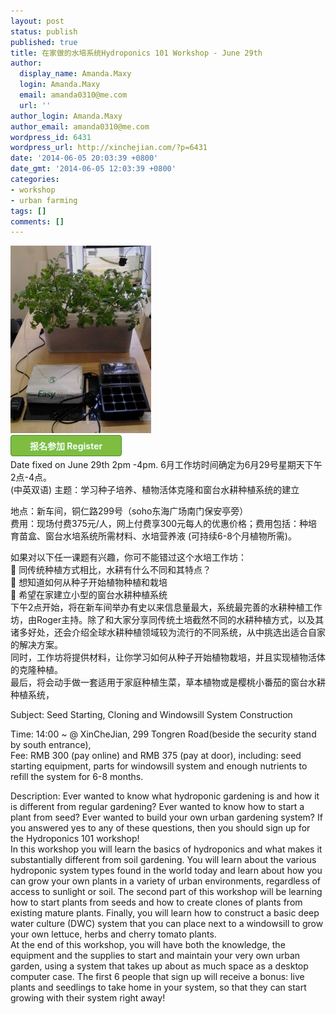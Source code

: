 ```yaml
---
layout: post
status: publish
published: true
title: 在家做的水培系统Hydroponics 101 Workshop - June 29th
author:
  display_name: Amanda.Maxy
  login: Amanda.Maxy
  email: amanda0310@me.com
  url: ''
author_login: Amanda.Maxy
author_email: amanda0310@me.com
wordpress_id: 6431
wordpress_url: http://xinchejian.com/?p=6431
date: '2014-06-05 20:03:39 +0800'
date_gmt: '2014-06-05 12:03:39 +0800'
categories:
- workshop
- urban farming
tags: []
comments: []
---
```

<p><a href="/uploads/2013/12/IMG_20131222_160910.jpg"><img class="alignnone size-medium wp-image-6167" src="/uploads/2013/12/IMG_20131222_160910-225x300.jpg" alt="IMG_20131222_160910" width="225" height="300" /></a><br />
<a style="background: none repeat scroll 0 0 #7EBD40;color: #F2FFFF;font-weight:700;border: 1px solid #4A8F32;border-radius: 4px 4px 4px 4px;cursor: pointer;display: inline-block;font-size: 14px;margin-bottom: 3px;overflow: visible;padding: 6px 30px;text-decoration: none;" href="http://www.vasee.com/event/view.jsp?inid=ff80808145f542f001466bd35caa0c96" target="_blank" id="ied_button_show" alt="报名参加在家就能实现的水耕种植（蔬菜）系统Hydroponics 101 Workshop" title="报名参加">报名参加 Register</a><br />
<a> Date fixed on June 29th 2pm -4pm. 6月工作坊时间确定为6月29号星期天下午2点-4点。 </a><br />
(中英双语) 主题：学习种子培养、植物活体克隆和窗台水耕种植系统的建立</p>
<p>地点：新车间，铜仁路299号（soho东海广场南门保安亭旁）<br />
费用：现场付费375元/人，网上付费享300元每人的优惠价格；费用包括：种培育苗盒、窗台水培系统所需材料、水培营养液 (可持续6-8个月植物所需)。</p>
<p>如果对以下任一课题有兴趣，你可不能错过这个水培工作坊：<br />
 同传统种植方式相比，水耕有什么不同和其特点？<br />
 想知道如何从种子开始植物种植和栽培<br />
 希望在家建立小型的窗台水耕种植系统<br />
下午2点开始，将在新车间举办有史以来信息量最大，系统最完善的水耕种植工作坊，由Roger主持。除了和大家分享同传统土培截然不同的水耕种植方式，以及其诸多好处，还会介绍全球水耕种植领域较为流行的不同系统，从中挑选出适合自家的解决方案。<br />
同时，工作坊将提供材料，让你学习如何从种子开始植物栽培，并且实现植物活体的克隆种植。<br />
最后，将会动手做一套适用于家庭种植生菜，草本植物或是樱桃小番茄的窗台水耕种植系统，</p>
<p>Subject: Seed Starting, Cloning and Windowsill System Construction</p>
<p>Time: 14:00 ~ @ XinCheJian, 299 Tongren Road(beside the security stand by south entrance),<br />
Fee: RMB 300 (pay online) and RMB 375 (pay at door), including: seed starting equipment, parts for windowsill system and enough nutrients to refill the system for 6-8 months.</p>
<p>Description: Ever wanted to know what hydroponic gardening is and how it is different from regular gardening? Ever wanted to know how to start a plant from seed? Ever wanted to build your own urban gardening system? If you answered yes to any of these questions, then you should sign up for the Hydroponics 101 workshop!<br />
In this workshop you will learn the basics of hydroponics and what makes it substantially different from soil gardening. You will learn about the various hydroponic system types found in the world today and learn about how you can grow your own plants in a variety of urban environments, regardless of access to sunlight or soil. The second part of this workshop will be learning how to start plants from seeds and how to create clones of plants from existing mature plants. Finally, you will learn how to construct a basic deep water culture (DWC) system that you can place next to a windowsill to grow your own lettuce, herbs and cherry tomato plants.<br />
At the end of this workshop, you will have both the knowledge, the equipment and the supplies to start and maintain your very own urban garden, using a system that takes up about as much space as a desktop computer case. The first 6 people that sign up will receive a bonus: live plants and seedlings to take home in your system, so that they can start growing with their system right away!</p>
